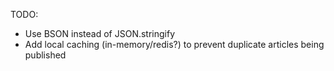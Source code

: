 TODO:

- Use BSON instead of JSON.stringify
- Add local caching (in-memory/redis?) to prevent duplicate articles being published
